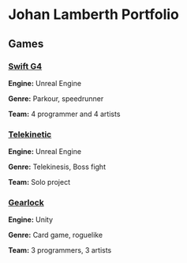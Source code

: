 # Johan Lamberth Portfolio

## Games

### [Swift G4](https://github.com/Aeliuz/Portfolio/tree/main/Swift%20G4)

**Engine:** Unreal Engine

**Genre:** Parkour, speedrunner

**Team:** 4 programmer and 4 artists


### [Telekinetic](https://github.com/Aeliuz/Portfolio/tree/main/Telekinetic)

**Engine:** Unreal Engine

**Genre:** Telekinesis, Boss fight

**Team:** Solo project


### [Gearlock](https://github.com/Aeliuz/Portfolio/tree/main/Gearlock)

**Engine:** Unity

**Genre:** Card game, roguelike

**Team:** 3 programmers, 3 artists

